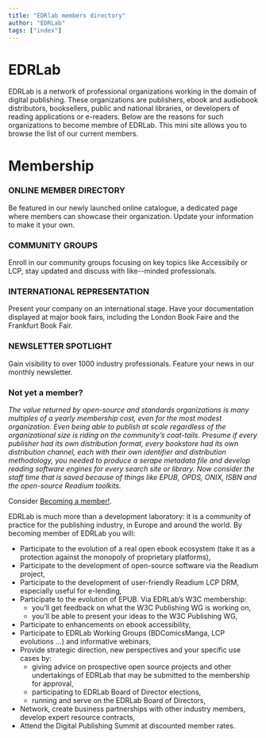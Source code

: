 ```yaml
---
title: "EDRlab members directory"
author: "EDRLab"
tags: ["index"]
---
```



<!-- Welcome to the EDRlab members directory! 
<br/>You can search or browse members list by professions, services provided and collaboration to EDRLab mains activities. -->

# EDRLab

EDRLab is a network of professional organizations working in the domain of digital publishing. These organizations are publishers, ebook and audiobook distributors, booksellers, public and national libraries, or developers of reading applications or e-readers. Below are the reasons for such organizations to become membre of EDRLab.
This mini site allows you to browse the list of our current members.

# Membership
<div class="membership_container">

<div>

### ONLINE MEMBER DIRECTORY
Be featured in our newly launched online catalogue, a dedicated page where members can showcase their organization. Update your information to make it your own.

</div>

<div>

### COMMUNITY GROUPS
Enroll in our community groups focusing on key topics like Accessibily or LCP, stay updated and discuss with like--minded professionals.

</div>

<div>

### INTERNATIONAL REPRESENTATION
Present your company on an international stage. Have your documentation displayed at major book fairs, including the London Book Faire and the Frankfurt Book Fair.

</div>

<div>

### NEWSLETTER SPOTLIGHT
Gain visibility to over 1000 industry professionals. Feature your news in our monthly newsletter.

</div>

</div>


### Not yet a member?

*The value returned by open-source and standards organizations is many multiples of a yearly membership cost, even for the most modest organization. Even being able to publish at scale regardless of the organizational size is riding on the community’s coat-tails.  Presume if every publisher had its own distribution format, every bookstore had its own distribution channel, each with their own identifier and distribution methodology, you needed to produce a serape metadata file and develop reading software engines for every search site or library.  Now consider the staff time that is saved because of things like EPUB, OPDS, ONIX, ISBN and the open-source Readium toolkits.*

Consider [Becoming a member!](https://www.edrlab.org/become-a-member/). 

EDRLab is much more than a development laboratory: it is a community of practice for the publishing industry, in Europe and around the world. By becoming member of EDRLab you will:

* Participate to the evolution of a real open ebook ecosystem (take it as a protection against the monopoly of proprietary platforms),
* Participate to the development of open-source software via the Readium project,
* Participate to the development of user-friendly Readium LCP DRM, especially useful for e-lending,
* Participate to the evolution of EPUB. Via EDRLab’s W3C membership:
    * you’ll get feedback on what the W3C Publishing WG is working on,
    * you’ll be able to present your ideas to the W3C Publishing WG,
* Participate to enhancements on ebook accessibility,
* Participate to EDRLab Working Groups (BDComicsManga, LCP evolutions …) and informative webinars,
* Provide strategic direction, new perspectives and your specific use cases by:
    * giving advice on prospective open source projects and other undertakings of EDRLab that may be submitted to the membership for approval,
    * participating to EDRLab Board of Director elections,
    * running and serve on the EDRLab Board of Directors,
* Network, create business partnerships with other industry members, develop expert resource contracts,
* Attend the Digital Publishing Summit at discounted member rates.

